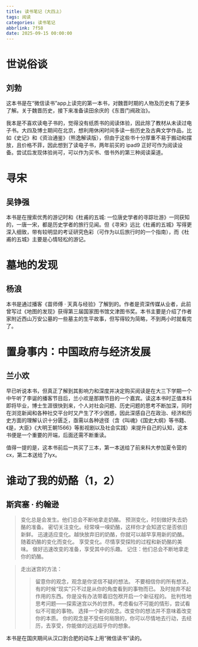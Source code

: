 ```yaml
---
title: 读书笔记（大四上）
tags: 阅读
categories: 读书笔记
abbrlink: 7f58
date: 2025-09-15 00:00:00
---
```


# 世说俗谈
## 刘勃

这本书是在“微信读书”app上读完的第一本书，对魏晋时期的人物及历史有了更多了解。关于魏晋历史，接下来准备读田余庆的《东晋门阀政治》。

我本是不喜欢读电子书的，觉得没有纸质书的阅读体验，因此除了教材从未读过电子书。大四及博士期间在北京，想利用休闲时间多读一些历史及古典文学作品，比如《史记》和《资治通鉴》（熊逸解读版），但由于这些书十分厚重不易于搬动和摆放，且价格不菲，因此想到了读电子书，两年前买的 ipad9 正好可作为阅读设备。尝试后发现体验尚可，可以作为买书、借书外的第三种阅读渠道。

# 寻宋
## 吴铮强

本书是在搜索优秀的游记时和《杜甫的五城: 一位唐史学者的寻踪壮游》一同获知的，一唐一宋，都是历史学者的旅行见闻。但《寻宋》远比《杜甫的五城》写得更深入细致，带有较明显的考证研究色彩（可作为以后旅行时的一个指南），而《杜甫的五城》主要是心情轻松的游记。

# 墓地的发现
## 杨浪

本书是通过播客《苗师傅 · 天真与经验》了解到的。作者是资深传媒从业者，此前曾写过《地图的发现》获得第三届国家图书馆文津图书奖。本书主要是介绍了作者家附近西山万安公墓的一些墓主的生平故事，但写得较为简略，不到两小时就看完了。

# 置身事内：中国政府与经济发展
## 兰小欢

早已听说本书，但真正了解到其影响力和深度并决定购买阅读是在大三下学期一个中午听了李诞的播客节目后，兰小欢是那期节目的一个嘉宾。读这本书时正值本科即将毕业，博士生涯很快到来，个人对社会问题、历史问题的思考不断加深，同时在浏览新闻和各种社交平台时又产生了不少困惑，因此深感自己在政治、经济和历史方面的理解认识十分匮乏，亟需以各种途径（含《叫魂》《国史大纲》等书籍、《是，大臣》《大明王朝1566》等影视剧以及社会实践）来提升自己的认知，这本书便是一个重要的开端，后面还需不断重读。

值得一提的是，这本书前后一共买了三本，第一本送给了前来科大参加夏令营的cx，第二本送给了lyx。

# 谁动了我的奶酪（1，2）
## 斯宾塞 · 约翰逊

>变化总是会发生。他们总会不断地拿走奶酪。
预测变化，时刻做好失去奶酪的准备。
密切关注变化。经常嗅一嗅奶酪，这样你才会知道它是否依旧新鲜。
迅速适应变化。越快放弃旧的奶酪，你就可以越早享用新的奶酪。
随着奶酪的变化而变化。
享受变化。尽情享受探险的过程和新奶酪的美味。
做好迅速改变的准备，享受其中的乐趣。
记住：他们总会不断地拿走你的奶酪。

> 走出迷宫的方法：
>>留意你的观念，观念是你坚信不疑的想法。
不要相信你的所有想法，有的时候“现实”只不过是从你的角度看到的事物而已。
及时抛弃不起作用的东西。你是没有办法带着旧包袱开启一个新征程的。
批判性地思考问题——探索迷宫以外的世界。考虑看似不可能的情形，尝试看似不可能的事物。
选择一个新的观念。改变你的想法并不意味着改变你的本质。
你的观念是不受任何局限的，你可以尽情地去行动，去经历，去享受，你能做的远远超乎你的想象。

本书是在国庆期间从汉口到合肥的动车上用“微信读书”读的。